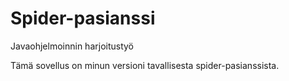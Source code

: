 # Spider-pasianssi
Javaohjelmoinnin harjoitustyö

Tämä sovellus on minun versioni tavallisesta spider-pasianssista. 

